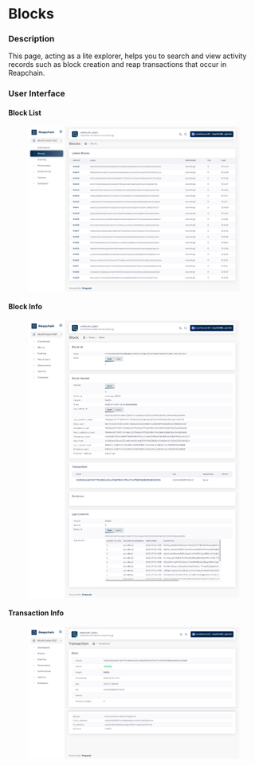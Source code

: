 # Blocks

### Description

This page, acting as a lite explorer, helps you to search and view activity records such as block creation and reap transactions that occur in Reapchain.

### User Interface

#### Block List

<figure><img src="../../../.gitbook/assets/image (38).png" alt=""><figcaption></figcaption></figure>

#### Block Info

<figure><img src="../../../.gitbook/assets/image (13).png" alt=""><figcaption></figcaption></figure>

#### Transaction Info

<figure><img src="../../../.gitbook/assets/image (11).png" alt=""><figcaption></figcaption></figure>
